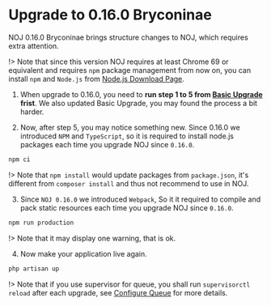 # Upgrade to 0.16.0 Bryconinae

NOJ 0.16.0 Bryconinae brings structure changes to NOJ, which requires extra attention.

!> Note that since this version NOJ requires at least Chrome 69 or equivalent and requires `npm` package management from now on, you can install `npm` and `Node.js` from [Node.js Download Page](https://nodejs.org/en/download/).

1. When upgrade to 0.16.0, you need to **run step 1 to 5 from [Basic Upgrade](noj/upgrade/basic.md) frist**. We also updated Basic Upgrade, you may found the process a bit harder.

2. Now, after step 5, you may notice something new. Since 0.16.0 we introduced `NPM` and `TypeScript`, so it is required to install node.js packages each time you upgrade NOJ since `0.16.0`.

```bash
npm ci
```

!> Note that `npm install` would update packages from `package.json`, it's different from `composer install` and thus not recommend to use in NOJ.

3. Since `NOJ 0.16.0` we introduced `Webpack`, So it it required to compile and pack static resources each time you upgrade NOJ since `0.16.0`.

```bash
npm run production
```

!> Note that it may display one warning, that is ok.

4. Now make your application live again.

```bash
php artisan up
```

!> Note that if you use supervisor for queue, you shall run `supervisorctl reload` after each upgrade, see [Configure Queue](noj/guide/queue.md) for more details.